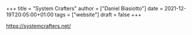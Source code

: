 +++
title = "System Crafters"
author = ["Daniel Biasiotto"]
date = 2021-12-19T20:05:00+01:00
tags = ["website"]
draft = false
+++

<https://systemcrafters.net/>